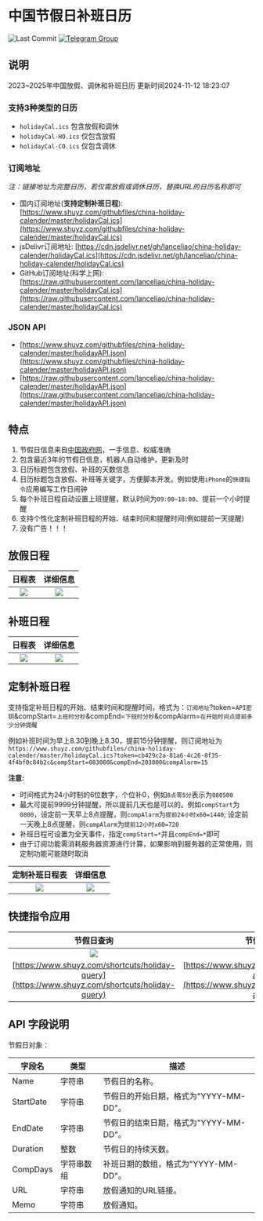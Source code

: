 # 中国节假日补班日历

![Last Commit](https://img.shields.io/github/last-commit/lanceliao/china-holiday-calender)
[![Telegram Group](https://img.shields.io/badge/Telegram-Group-33A8E3)](https://t.me/ShuYZGroup)

## 说明
2023~2025年中国放假、调休和补班日历 更新时间2024-11-12 18:23:07

### 支持3种类型的日历
- `holidayCal.ics` 包含放假和调休
- `holidayCal-HO.ics` 仅包含放假
- `holidayCal-CO.ics` 仅包含调休

### 订阅地址
*注：链接地址为完整日历，若仅需放假或调休日历，替换URL的日历名称即可*
- 国内订阅地址(**支持定制补班日程**): [https://www.shuyz.com/githubfiles/china-holiday-calender/master/holidayCal.ics](https://www.shuyz.com/githubfiles/china-holiday-calender/master/holidayCal.ics)
- jsDelivr订阅地址: [https://cdn.jsdelivr.net/gh/lanceliao/china-holiday-calender/holidayCal.ics](https://cdn.jsdelivr.net/gh/lanceliao/china-holiday-calender/holidayCal.ics)
- GitHub订阅地址(科学上网): [https://raw.githubusercontent.com/lanceliao/china-holiday-calender/master/holidayCal.ics](https://raw.githubusercontent.com/lanceliao/china-holiday-calender/master/holidayCal.ics)

### JSON API
- [https://www.shuyz.com/githubfiles/china-holiday-calender/master/holidayAPI.json](https://www.shuyz.com/githubfiles/china-holiday-calender/master/holidayAPI.json)
- [https://raw.githubusercontent.com/lanceliao/china-holiday-calender/master/holidayAPI.json](https://raw.githubusercontent.com/lanceliao/china-holiday-calender/master/holidayAPI.json)

## 特点
1. 节假日信息来自[中国政府网](http://www.gov.cn/)，一手信息、权威准确
2. 包含最近3年的节假日信息，机器人自动维护，更新及时
3. 日历标题包含放假、补班的天数信息
4. 日历标题包含放假、补班等关键字，方便脚本开发。例如使用`iPhone`的`快捷指令`应用编写工作日闹钟
5. 每个补班日程自动设置上班提醒，默认时间为`09:00~18:00`、提前一个小时提醒
6. 支持个性化定制补班日程的开始、结束时间和提醒时间(例如提前一天提醒)
7. 没有广告！！！

## 放假日程

日程表            |  详细信息
:-------------------------:|:-------------------------:
![](./screenshots/holiday1.jpg)  |  ![](./screenshots/holiday2.jpg)

## 补班日程

日程表            |  详细信息
:-------------------------:|:-------------------------:
![](./screenshots/compensateday1.jpg)  |  ![](./screenshots/compensateday2.jpg)

## 定制补班日程

支持指定补班日程的开始、结束时间和提醒时间，格式为：`订阅地址`?token=`API密钥`&compStart=`上班时分秒`&compEnd=`下班时分秒`&compAlarm=`在开始时间点提前多少分钟提醒`

例如补班时间为早上8.30到晚上8.30，提前15分钟提醒，则订阅地址为 `https://www.shuyz.com/githubfiles/china-holiday-calender/master/holidayCal.ics?token=cb429c2a-81a6-4c26-8f35-4f4bf0c84b2c&compStart=083000&compEnd=203000&compAlarm=15`

**注意:**
- 时间格式为24小时制的6位数字，个位补0，例如`8点零5分`表示为`080500`
- 最大可提前9999分钟提醒，所以提前几天也是可以的。例如`compStart`为`0800`，设定前一天早上8点提醒，则`compAlarm`为`提前24小时x60=1440`; 设定前一天晚上8点提醒，则`compAlarm`为`提前12小时x60=720`
- 补班日程可设置为全天事件，指定`compStart=*`并且`compEnd=*`即可
- 由于订阅功能需消耗服务器资源进行计算，如果影响到服务器的正常使用，则定制功能可能随时取消

定制补班日程表            |  详细信息
:-------------------------:|:-------------------------:
![](./screenshots/customCompensateday1.png)  |  ![](./screenshots/customCompensateday2.png)

## 快捷指令应用

节假日查询            |  节假日闹钟
:-------------------------:|:-------------------------:
![](./screenshots/queryHoliday.jpg)  |  ![](./screenshots/holidayAlarm.jpg)
[https://www.shuyz.com/shortcuts/holiday-query](https://www.shuyz.com/shortcuts/holiday-query) | [https://www.shuyz.com/shortcuts/holiday-alarm](https://www.shuyz.com/shortcuts/holiday-alarm)

## API 字段说明

节假日对象：

| 字段名   | 类型         | 描述                           |
| ------ | ------------ | ------------------------------ |
| Name     | 字符串       | 节假日的名称。                   |
| StartDate | 字符串       | 节假日的开始日期，格式为"YYYY-MM-DD"。 |
| EndDate | 字符串       | 节假日的结束日期，格式为"YYYY-MM-DD"。 |
| Duration     | 整数         | 节假日的持续天数。                 |
| CompDays | 字符串数组   | 补班日期的数组，格式为"YYYY-MM-DD"。   |
| URL    | 字符串       | 放假通知的URL链接。               |
| Memo     | 字符串       | 放假通知。               |
